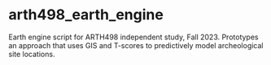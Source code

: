# arth498_earth_engine
Earth engine script for ARTH498 independent study, Fall 2023. Prototypes an approach that uses GIS and T-scores to predictively model archeological site locations.
